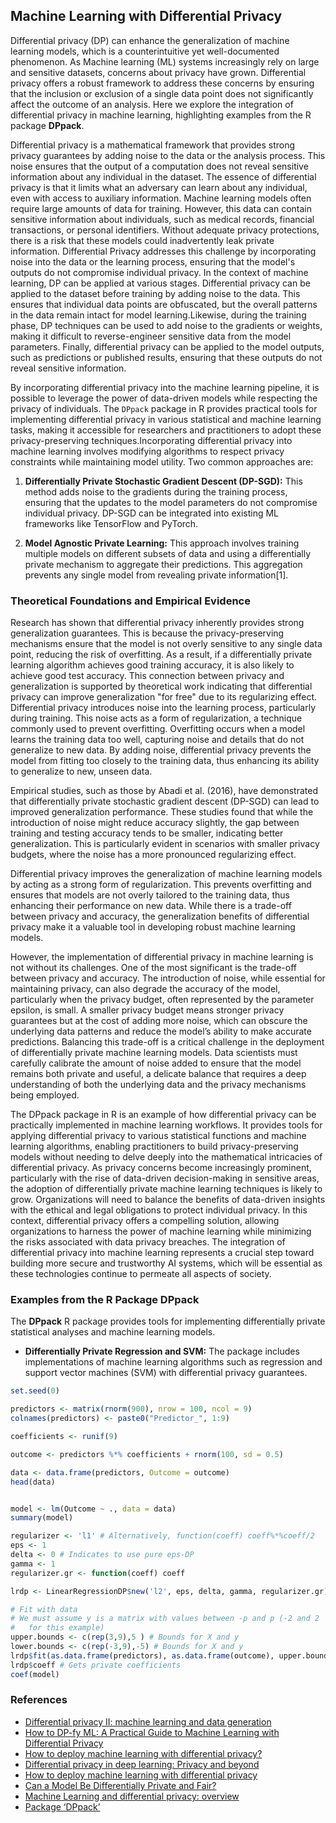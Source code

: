 ## Machine Learning with Differential Privacy
Differential privacy (DP) can enhance the generalization of machine learning models, which is a counterintuitive yet well-documented phenomenon. As Machine learning (ML) systems increasingly rely on large and sensitive datasets, concerns about privacy have grown. Differential privacy offers a robust framework to address these concerns by ensuring that the inclusion or exclusion of a single data point does not significantly affect the outcome of an analysis. Here we explore the integration of differential privacy in machine learning, highlighting examples from the R package **DPpack**.

Differential privacy is a mathematical framework that provides strong privacy guarantees by adding noise to the data or the analysis process. This noise ensures that the output of a computation does not reveal sensitive information about any individual in the dataset. The essence of differential privacy is that it limits what an adversary can learn about any individual, even with access to auxiliary information. Machine learning models often require large amounts of data for training. However, this data can contain sensitive information about individuals, such as medical records, financial transactions, or personal identifiers. Without adequate privacy protections, there is a risk that these models could inadvertently leak private information. Differential Privacy addresses this challenge by incorporating noise into the data or the learning process, ensuring that the model's outputs do not compromise individual privacy. In the context of machine learning, DP can be applied at various stages. Differential privacy can be applied to the dataset before training by adding noise to the data. This ensures that individual data points are obfuscated, but the overall patterns in the data remain intact for model learning.Likewise, during the training phase, DP techniques can be used to add noise to the gradients or weights, making it difficult to reverse-engineer sensitive data from the model parameters. Finally, differential privacy can be applied to the model outputs, such as predictions or published results, ensuring that these outputs do not reveal sensitive information.

By incorporating differential privacy into the machine learning pipeline, it is possible to leverage the power of data-driven models while respecting the privacy of individuals. The `DPpack` package in R provides practical tools for implementing differential privacy in various statistical and machine learning tasks, making it accessible for researchers and practitioners to adopt these privacy-preserving techniques.Incorporating differential privacy into machine learning involves modifying algorithms to respect privacy constraints while maintaining model utility. Two common approaches are:

1. **Differentially Private Stochastic Gradient Descent (DP-SGD):** This method adds noise to the gradients during the training process, ensuring that the updates to the model parameters do not compromise individual privacy. DP-SGD can be integrated into existing ML frameworks like TensorFlow and PyTorch.

2. **Model Agnostic Private Learning:** This approach involves training multiple models on different subsets of data and using a differentially private mechanism to aggregate their predictions. This aggregation prevents any single model from revealing private information[1].

### **Theoretical Foundations and Empirical Evidence**

Research has shown that differential privacy inherently provides strong generalization guarantees. This is because the privacy-preserving mechanisms ensure that the model is not overly sensitive to any single data point, reducing the risk of overfitting. As a result, if a differentially private learning algorithm achieves good training accuracy, it is also likely to achieve good test accuracy. This connection between privacy and generalization is supported by theoretical work indicating that differential privacy can improve generalization "for free" due to its regularizing effect. Differential privacy introduces noise into the learning process, particularly during training. This noise acts as a form of regularization, a technique commonly used to prevent overfitting. Overfitting occurs when a model learns the training data too well, capturing noise and details that do not generalize to new data. By adding noise, differential privacy prevents the model from fitting too closely to the training data, thus enhancing its ability to generalize to new, unseen data.

Empirical studies, such as those by Abadi et al. (2016), have demonstrated that differentially private stochastic gradient descent (DP-SGD) can lead to improved generalization performance. These studies found that while the introduction of noise might reduce accuracy slightly, the gap between training and testing accuracy tends to be smaller, indicating better generalization. This is particularly evident in scenarios with smaller privacy budgets, where the noise has a more pronounced regularizing effect.

Differential privacy improves the generalization of machine learning models by acting as a strong form of regularization. This prevents overfitting and ensures that models are not overly tailored to the training data, thus enhancing their performance on new data. While there is a trade-off between privacy and accuracy, the generalization benefits of differential privacy make it a valuable tool in developing robust machine learning models.

However, the implementation of differential privacy in machine learning is not without its challenges. One of the most significant is the trade-off between privacy and accuracy. The introduction of noise, while essential for maintaining privacy, can also degrade the accuracy of the model, particularly when the privacy budget, often represented by the parameter epsilon, is small. A smaller privacy budget means stronger privacy guarantees but at the cost of adding more noise, which can obscure the underlying data patterns and reduce the model’s ability to make accurate predictions. Balancing this trade-off is a critical challenge in the deployment of differentially private machine learning models. Data scientists must carefully calibrate the amount of noise added to ensure that the model remains both private and useful, a delicate balance that requires a deep understanding of both the underlying data and the privacy mechanisms being employed.

The DPpack package in R is an example of how differential privacy can be practically implemented in machine learning workflows. It provides tools for applying differential privacy to various statistical functions and machine learning algorithms, enabling practitioners to build privacy-preserving models without needing to delve deeply into the mathematical intricacies of differential privacy. As privacy concerns become increasingly prominent, particularly with the rise of data-driven decision-making in sensitive areas, the adoption of differentially private machine learning techniques is likely to grow. Organizations will need to balance the benefits of data-driven insights with the ethical and legal obligations to protect individual privacy. In this context, differential privacy offers a compelling solution, allowing organizations to harness the power of machine learning while minimizing the risks associated with data privacy breaches. The integration of differential privacy into machine learning represents a crucial step toward building more secure and trustworthy AI systems, which will be essential as these technologies continue to permeate all aspects of society.

### **Examples from the R Package DPpack**

The **DPpack** R package provides tools for implementing differentially private statistical analyses and machine learning models. 

- **Differentially Private Regression and SVM:** The package includes implementations of machine learning algorithms such as regression and support vector machines (SVM) with differential privacy guarantees. 

```r
set.seed(0)

predictors <- matrix(rnorm(900), nrow = 100, ncol = 9)
colnames(predictors) <- paste0("Predictor_", 1:9)

coefficients <- runif(9)

outcome <- predictors %*% coefficients + rnorm(100, sd = 0.5)

data <- data.frame(predictors, Outcome = outcome)
head(data)


model <- lm(Outcome ~ ., data = data)
summary(model)
```


```r
regularizer <- 'l1' # Alternatively, function(coeff) coeff%*%coeff/2
eps <- 1
delta <- 0 # Indicates to use pure eps-DP
gamma <- 1
regularizer.gr <- function(coeff) coeff

lrdp <- LinearRegressionDP$new('l2', eps, delta, gamma, regularizer.gr)

# Fit with data
# We must assume y is a matrix with values between -p and p (-2 and 2
#   for this example)
upper.bounds <- c(rep(3,9),5 ) # Bounds for X and y
lower.bounds <- c(rep(-3,9),-5) # Bounds for X and y
lrdp$fit(as.data.frame(predictors), as.data.frame(outcome), upper.bounds, lower.bounds, add.bias=F)
lrdp$coeff # Gets private coefficients
coef(model)
```



### References

- [Differential privacy II: machine learning and data generation](https://www.borealisai.com/research-blogs/tutorial-13-differential-privacy-ii-machine-learning-and-data-generation/)
- [How to DP-fy ML: A Practical Guide to Machine Learning with Differential Privacy](https://arxiv.org/pdf/2303.00654.pdf)
- [How to deploy machine learning with differential privacy?](https://differentialprivacy.org/how-to-deploy-ml-with-dp/)
- [Differential privacy in deep learning: Privacy and beyond](https://www.sciencedirect.com/science/article/abs/pii/S0167739X23002315)
- [How to deploy machine learning with differential privacy](https://www.nist.gov/blogs/cybersecurity-insights/how-deploy-machine-learning-differential-privacy)
- [Can a Model Be Differentially Private and Fair?](https://pair.withgoogle.com/explorables/private-and-fair/)
- [Machine Learning and differential privacy: overview](https://2021.ai/machine-learning-differential-privacy-overview/)
- [Package ‘DPpack’](https://cran.r-project.org/web/packages/DPpack/DPpack.pdf)
